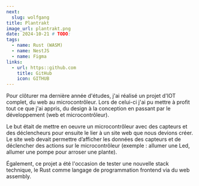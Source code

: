 ```yaml
---
next:
  slug: wolfgang
title: Plantrakt
image_url: plantrakt.png
date: 2024-10-21 # TODO:
tags:
  - name: Rust (WASM)
  - name: NestJS
  - name: Figma
links:
  - url: https::github.com
    title: GitHub
    icon: GITHUB
---
```


Pour clôturer ma dernière année d'études, j'ai réalisé un projet d'IOT complet, du web au microcontrôleur. Lors de celui-ci j'ai pu mettre à profit tout ce que j'ai appris, du design à la conception en passant par le développement (web et microcontrôleur).

Le but était de mettre en oeuvre un microcontrôleur avec des capteurs et des déclencheurs pour ensuite le lier à un site web que nous devions créer. Le site web devait permettre d’afficher les données des capteurs et de déclencher des actions sur le microcontrôleur (exemple : allumer une Led, allumer une pompe pour arroser une plante).

Également, ce projet a été l'occasion de tester une nouvelle stack technique, le Rust comme langage de programmation frontend via du web assembly.
